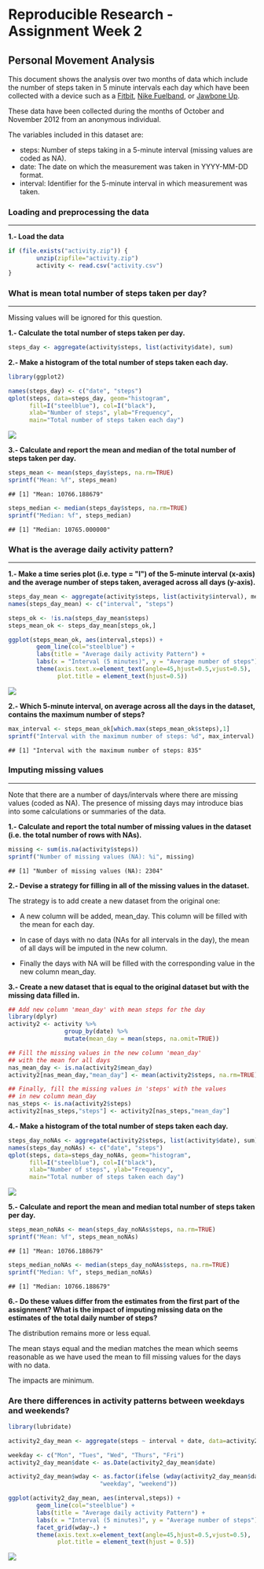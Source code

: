 

# Reproducible Research - Assignment Week 2

## Personal Movement Analysis
  
This document shows the analysis over two months of data which include the number of steps taken in 5 minute intervals each day which have been collected with 
a device such as a [Fitbit](http://www.fitbit.com/), [Nike Fuelband](http://www.nike.com/us/en_us/c/nikeplus-fuelband), or [Jawbone Up](https://jawbone.com/up).  

These data have been collected during the months of October and November 2012 from an anonymous individual.  

The variables included in this dataset are:  

* steps: Number of steps taking in a 5-minute interval (missing values are coded as NA).  
* date: The date on which the measurement was taken in YYYY-MM-DD format.  
* interval: Identifier for the 5-minute interval in which measurement was taken.  
  

   
### Loading and preprocessing the data 
***
  
**1.- Load the data**  


```r
if (file.exists("activity.zip")) {
        unzip(zipfile="activity.zip")
        activity <- read.csv("activity.csv")
}
```
  
  
  
### What is mean total number of steps taken per day?
***
  
Missing values will be ignored for this question.

**1.- Calculate the total number of steps taken per day.**  


```r
steps_day <- aggregate(activity$steps, list(activity$date), sum)
```

**2.- Make a histogram of the total number of steps taken each day.**  


```r
library(ggplot2)

names(steps_day) <- c("date", "steps")
qplot(steps, data=steps_day, geom="histogram", 
      fill=I("steelblue"), col=I("black"), 
      xlab="Number of steps", ylab="Frequency", 
      main="Total number of steps taken each day")
```

![](PA1_template_files/figure-html/plot-total-steps-taken-per-day-1.png)<!-- -->


**3.- Calculate and report the mean and median of the total number of steps taken per day.**  


```r
steps_mean <- mean(steps_day$steps, na.rm=TRUE)
sprintf("Mean: %f", steps_mean)
```

```
## [1] "Mean: 10766.188679"
```

```r
steps_median <- median(steps_day$steps, na.rm=TRUE)
sprintf("Median: %f", steps_median)
```

```
## [1] "Median: 10765.000000"
```
  
  
### What is the average daily activity pattern?
***
  
**1.- Make a time series plot (i.e. type = "l") of the 5-minute interval (x-axis) and the average number of steps taken, averaged across all days (y-axis).**  


```r
steps_day_mean <- aggregate(activity$steps, list(activity$interval), mean, na.rm=TRUE)
names(steps_day_mean) <- c("interval", "steps")

steps_ok <- !is.na(steps_day_mean$steps)
steps_mean_ok <- steps_day_mean[steps_ok,]

ggplot(steps_mean_ok, aes(interval,steps)) +
        geom_line(col="steelblue") + 
        labs(title = "Average daily activity Pattern") + 
        labs(x = "Interval (5 minutes)", y = "Average number of steps") +
        theme(axis.text.x=element_text(angle=45,hjust=0.5,vjust=0.5),
              plot.title = element_text(hjust=0.5))
```

![](PA1_template_files/figure-html/plot-time-series-1.png)<!-- -->


**2.- Which 5-minute interval, on average across all the days in the dataset, contains the maximum number of steps?**  


```r
max_interval <- steps_mean_ok[which.max(steps_mean_ok$steps),1]
sprintf("Interval with the maximum number of steps: %d", max_interval)
```

```
## [1] "Interval with the maximum number of steps: 835"
```
  


### Imputing missing values
***
  
Note that there are a number of days/intervals where there are missing values (coded as NA). The presence of missing days may introduce bias into some calculations or summaries of the data.

**1.- Calculate and report the total number of missing values in the dataset (i.e. the total number of rows with NAs).**  


```r
missing <- sum(is.na(activity$steps))
sprintf("Number of missing values (NA): %i", missing)
```

```
## [1] "Number of missing values (NA): 2304"
```
  
  

**2.- Devise a strategy for filling in all of the missing values in the dataset.**   
  
The strategy is to add create a new dataset from the original one:  

* A new column will be added, mean_day. This column will be filled with the
mean for each day.  

* In case of days with no data (NAs for all intervals in the day), the mean
of all days will be imputed in the new column.  

* Finally the days with NA will be filled with the corresponding value in
the new column mean_day.  

  

**3.- Create a new dataset that is equal to the original dataset but with the missing data filled in.**  


```r
## Add new column 'mean_day' with mean steps for the day
library(dplyr)
activity2 <- activity %>%
                group_by(date) %>%
                mutate(mean_day = mean(steps, na.omit=TRUE))

## Fill the missing values in the new column 'mean_day'
## with the mean for all days
nas_mean_day <- is.na(activity2$mean_day)
activity2[nas_mean_day,"mean_day"] <- mean(activity2$steps, na.rm=TRUE)

## Finally, fill the missing values in 'steps' with the values
## in new column mean_day
nas_steps <- is.na(activity2$steps)
activity2[nas_steps,"steps"] <- activity2[nas_steps,"mean_day"]
```
  
  
**4.- Make a histogram of the total number of steps taken each day.**  


```r
steps_day_noNAs <- aggregate(activity2$steps, list(activity$date), sum)
names(steps_day_noNAs) <- c("date", "steps")
qplot(steps, data=steps_day_noNAs, geom="histogram", 
      fill=I("steelblue"), col=I("black"), 
      xlab="Number of steps", ylab="Frequency", 
      main="Total number of steps taken each day")
```

![](PA1_template_files/figure-html/plot-histogram-for-dataset-activity2-1.png)<!-- -->

  
**5.-  Calculate and report the mean and median total number of steps taken per day.**  


```r
steps_mean_noNAs <- mean(steps_day_noNAs$steps, na.rm=TRUE)
sprintf("Mean: %f", steps_mean_noNAs)
```

```
## [1] "Mean: 10766.188679"
```

```r
steps_median_noNAs <- median(steps_day_noNAs$steps, na.rm=TRUE)
sprintf("Median: %f", steps_median_noNAs)
```

```
## [1] "Median: 10766.188679"
```

  

**6.- Do these values differ from the estimates from the first part of the assignment? What is the impact of imputing missing data on the estimates of the total daily number of steps?**  

The distribution remains more or less equal.  

The mean stays equal and the median matches the mean which seems reasonable as
we have used the mean to fill missing values for the days with no data.  

The impacts are minimum.  


### Are there differences in activity patterns between weekdays and weekends?
  

```r
library(lubridate)

activity2_day_mean <- aggregate(steps ~ interval + date, data=activity2, mean)

weekday <- c("Mon", "Tues", "Wed", "Thurs", "Fri")
activity2_day_mean$date <- as.Date(activity2_day_mean$date)

activity2_day_mean$wday <- as.factor(ifelse (wday(activity2_day_mean$date, label = TRUE) %in% weekday, 
                          "weekday", "weekend"))

ggplot(activity2_day_mean, aes(interval,steps)) +
        geom_line(col="steelblue") + 
        labs(title = "Average daily activity Pattern") + 
        labs(x = "Interval (5 minutes)", y = "Average number of steps") +
        facet_grid(wday~.) + 
        theme(axis.text.x=element_text(angle=45,hjust=0.5,vjust=0.5), 
              plot.title = element_text(hjust = 0.5))
```

![](PA1_template_files/figure-html/plot-weekdays-weekends-1.png)<!-- -->
